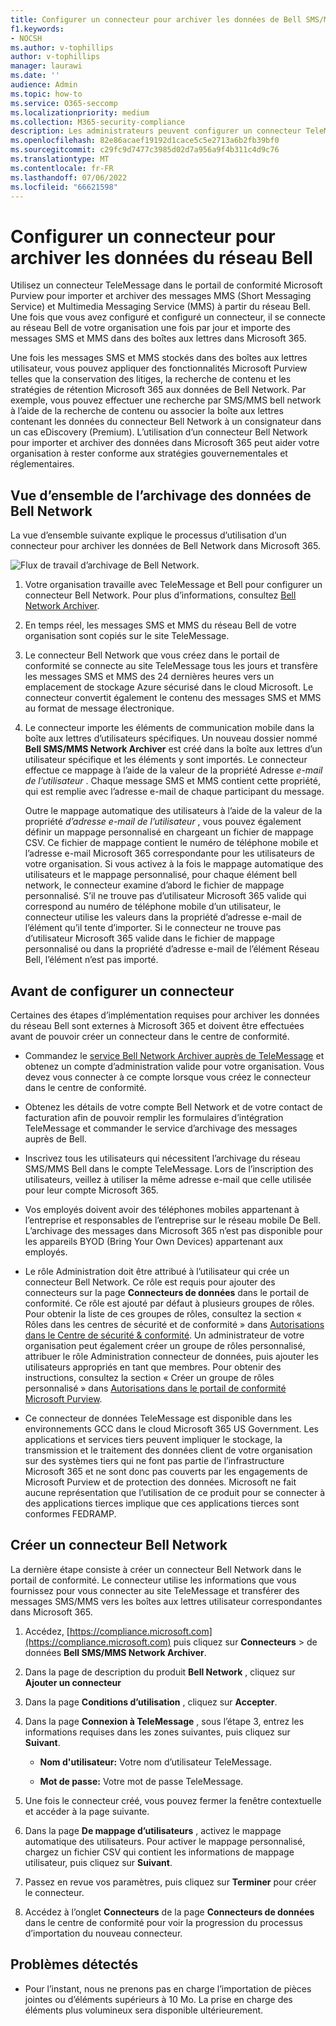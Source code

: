 ```yaml
---
title: Configurer un connecteur pour archiver les données de Bell SMS/MMS Network
f1.keywords:
- NOCSH
ms.author: v-tophillips
author: v-tophillips
manager: laurawi
ms.date: ''
audience: Admin
ms.topic: how-to
ms.service: O365-seccomp
ms.localizationpriority: medium
ms.collection: M365-security-compliance
description: Les administrateurs peuvent configurer un connecteur TeleMessage pour importer et archiver des données SMS et MMS à partir du réseau Bell. Cela vous permet d’archiver les données de sources de données tierces dans Microsoft 365 afin de pouvoir utiliser des fonctionnalités de conformité telles que la conservation légale, la recherche de contenu et les stratégies de rétention pour gérer les données tierces de votre organisation.
ms.openlocfilehash: 82e86acaef19192d1cace5c5e2713a6b2fb39bf0
ms.sourcegitcommit: c29fc9d7477c3985d02d7a956a9f4b311c4d9c76
ms.translationtype: MT
ms.contentlocale: fr-FR
ms.lasthandoff: 07/06/2022
ms.locfileid: "66621598"
---
```

# <a name="set-up-a-connector-to-archive-bell-network-data"></a>Configurer un connecteur pour archiver les données du réseau Bell

Utilisez un connecteur TeleMessage dans le portail de conformité Microsoft Purview pour importer et archiver des messages MMS (Short Messaging Service) et Multimedia Messaging Service (MMS) à partir du réseau Bell. Une fois que vous avez configuré et configuré un connecteur, il se connecte au réseau Bell de votre organisation une fois par jour et importe des messages SMS et MMS dans des boîtes aux lettres dans Microsoft 365.

Une fois les messages SMS et MMS stockés dans des boîtes aux lettres utilisateur, vous pouvez appliquer des fonctionnalités Microsoft Purview telles que la conservation des litiges, la recherche de contenu et les stratégies de rétention Microsoft 365 aux données de Bell Network. Par exemple, vous pouvez effectuer une recherche par SMS/MMS bell network à l’aide de la recherche de contenu ou associer la boîte aux lettres contenant les données du connecteur Bell Network à un consignateur dans un cas eDiscovery (Premium). L’utilisation d’un connecteur Bell Network pour importer et archiver des données dans Microsoft 365 peut aider votre organisation à rester conforme aux stratégies gouvernementales et réglementaires.

## <a name="overview-of-archiving-bell-network-data"></a>Vue d’ensemble de l’archivage des données de Bell Network

La vue d’ensemble suivante explique le processus d’utilisation d’un connecteur pour archiver les données de Bell Network dans Microsoft 365.

![Flux de travail d’archivage de Bell Network.](../media/BellNetworkConnectorWorkflow.png)

1. Votre organisation travaille avec TeleMessage et Bell pour configurer un connecteur Bell Network. Pour plus d’informations, consultez [Bell Network Archiver](https://www.telemessage.com/office365-activation-for-bell-network-archiver).

2. En temps réel, les messages SMS et MMS du réseau Bell de votre organisation sont copiés sur le site TeleMessage.

3. Le connecteur Bell Network que vous créez dans le portail de conformité se connecte au site TeleMessage tous les jours et transfère les messages SMS et MMS des 24 dernières heures vers un emplacement de stockage Azure sécurisé dans le cloud Microsoft. Le connecteur convertit également le contenu des messages SMS et MMS au format de message électronique.

4. Le connecteur importe les éléments de communication mobile dans la boîte aux lettres d’utilisateurs spécifiques. Un nouveau dossier nommé **Bell SMS/MMS Network Archiver** est créé dans la boîte aux lettres d’un utilisateur spécifique et les éléments y sont importés. Le connecteur effectue ce mappage à l’aide de la valeur de la propriété Adresse *e-mail de l’utilisateur* . Chaque message SMS et MMS contient cette propriété, qui est remplie avec l’adresse e-mail de chaque participant du message.

   Outre le mappage automatique des utilisateurs à l’aide de la valeur de la propriété *d’adresse e-mail de l’utilisateur* , vous pouvez également définir un mappage personnalisé en chargeant un fichier de mappage CSV. Ce fichier de mappage contient le numéro de téléphone mobile et l’adresse e-mail Microsoft 365 correspondante pour les utilisateurs de votre organisation. Si vous activez à la fois le mappage automatique des utilisateurs et le mappage personnalisé, pour chaque élément bell network, le connecteur examine d’abord le fichier de mappage personnalisé. S’il ne trouve pas d’utilisateur Microsoft 365 valide qui correspond au numéro de téléphone mobile d’un utilisateur, le connecteur utilise les valeurs dans la propriété d’adresse e-mail de l’élément qu’il tente d’importer. Si le connecteur ne trouve pas d’utilisateur Microsoft 365 valide dans le fichier de mappage personnalisé ou dans la propriété d’adresse e-mail de l’élément Réseau Bell, l’élément n’est pas importé.

## <a name="before-you-set-up-a-connector"></a>Avant de configurer un connecteur

Certaines des étapes d’implémentation requises pour archiver les données du réseau Bell sont externes à Microsoft 365 et doivent être effectuées avant de pouvoir créer un connecteur dans le centre de conformité.

- Commandez le [service Bell Network Archiver auprès de TeleMessage](https://www.telemessage.com/mobile-archiver/order-mobile-archiver-for-o365/) et obtenez un compte d’administration valide pour votre organisation. Vous devez vous connecter à ce compte lorsque vous créez le connecteur dans le centre de conformité.

- Obtenez les détails de votre compte Bell Network et de votre contact de facturation afin de pouvoir remplir les formulaires d’intégration TeleMessage et commander le service d’archivage des messages auprès de Bell.

- Inscrivez tous les utilisateurs qui nécessitent l’archivage du réseau SMS/MMS Bell dans le compte TeleMessage. Lors de l’inscription des utilisateurs, veillez à utiliser la même adresse e-mail que celle utilisée pour leur compte Microsoft 365.

- Vos employés doivent avoir des téléphones mobiles appartenant à l’entreprise et responsables de l’entreprise sur le réseau mobile De Bell. L’archivage des messages dans Microsoft 365 n’est pas disponible pour les appareils BYOD (Bring Your Own Devices) appartenant aux employés.

- Le rôle Administration doit être attribué à l’utilisateur qui crée un connecteur Bell Network. Ce rôle est requis pour ajouter des connecteurs sur la page **Connecteurs de données** dans le portail de conformité. Ce rôle est ajouté par défaut à plusieurs groupes de rôles. Pour obtenir la liste de ces groupes de rôles, consultez la section « Rôles dans les centres de sécurité et de conformité » dans [Autorisations dans le Centre de sécurité & conformité](../security/office-365-security/permissions-in-the-security-and-compliance-center.md#roles-in-the-security--compliance-center). Un administrateur de votre organisation peut également créer un groupe de rôles personnalisé, attribuer le rôle Administration connecteur de données, puis ajouter les utilisateurs appropriés en tant que membres. Pour obtenir des instructions, consultez la section « Créer un groupe de rôles personnalisé » dans [Autorisations dans le portail de conformité Microsoft Purview](microsoft-365-compliance-center-permissions.md#create-a-custom-role-group).

- Ce connecteur de données TeleMessage est disponible dans les environnements GCC dans le cloud Microsoft 365 US Government. Les applications et services tiers peuvent impliquer le stockage, la transmission et le traitement des données client de votre organisation sur des systèmes tiers qui ne font pas partie de l’infrastructure Microsoft 365 et ne sont donc pas couverts par les engagements de Microsoft Purview et de protection des données. Microsoft ne fait aucune représentation que l’utilisation de ce produit pour se connecter à des applications tierces implique que ces applications tierces sont conformes FEDRAMP.

## <a name="create-a-bell-network-connector"></a>Créer un connecteur Bell Network

La dernière étape consiste à créer un connecteur Bell Network dans le portail de conformité. Le connecteur utilise les informations que vous fournissez pour vous connecter au site TeleMessage et transférer des messages SMS/MMS vers les boîtes aux lettres utilisateur correspondantes dans Microsoft 365.

1. Accédez, [https://compliance.microsoft.com](https://compliance.microsoft.com) puis cliquez sur **Connecteurs** >  de données **Bell SMS/MMS Network Archiver**.

2. Dans la page de description du produit **Bell Network** , cliquez sur **Ajouter un connecteur**

3. Dans la page **Conditions d’utilisation** , cliquez sur **Accepter**.

4. Dans la page **Connexion à TeleMessage** , sous l’étape 3, entrez les informations requises dans les zones suivantes, puis cliquez sur **Suivant**.

   - **Nom d'utilisateur:** Votre nom d’utilisateur TeleMessage.

   - **Mot de passe:** Votre mot de passe TeleMessage.

5. Une fois le connecteur créé, vous pouvez fermer la fenêtre contextuelle et accéder à la page suivante.

6. Dans la page **De mappage d’utilisateurs** , activez le mappage automatique des utilisateurs. Pour activer le mappage personnalisé, chargez un fichier CSV qui contient les informations de mappage utilisateur, puis cliquez sur **Suivant**.

7. Passez en revue vos paramètres, puis cliquez sur **Terminer** pour créer le connecteur.

8. Accédez à l’onglet **Connecteurs** de la page **Connecteurs de données** dans le centre de conformité pour voir la progression du processus d’importation du nouveau connecteur.

## <a name="known-issues"></a>Problèmes détectés

- Pour l’instant, nous ne prenons pas en charge l’importation de pièces jointes ou d’éléments supérieurs à 10 Mo. La prise en charge des éléments plus volumineux sera disponible ultérieurement.
